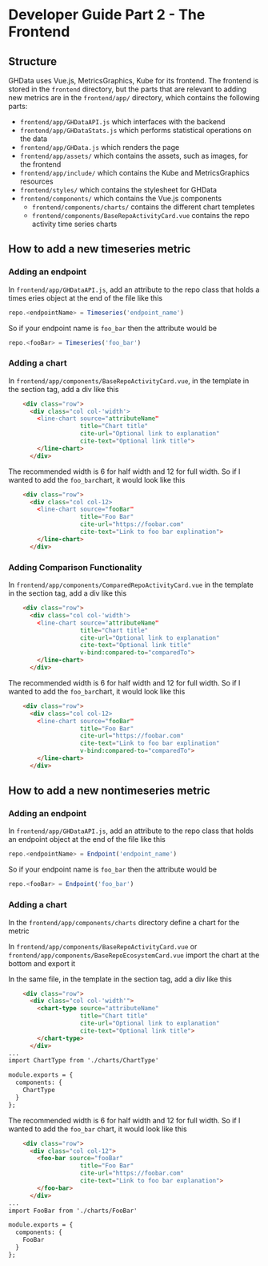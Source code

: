 # Developer Guide Part 2 - The Frontend

## Structure
GHData uses Vue.js, MetricsGraphics, Kube for its frontend. The frontend is stored in the `frontend` directory, but the parts that are relevant to adding new metrics are in the `frontend/app/` directory, which contains the following parts:
* `frontend/app/GHDataAPI.js` which interfaces with the backend
* `frontend/app/GHDataStats.js` which performs statistical operations on the data
* `frontend/app/GHData.js` which renders the page
* `frontend/app/assets/` which contains the assets, such as images, for the frontend
* `frontend/app/include/` which contains the Kube and MetricsGraphics resources
* `frontend/styles/` which contains the stylesheet for GHData
* `frontend/components/` which contains the Vue.js components
  * `frontend/components/charts/` contains the different chart templetes
  * `frontend/components/BaseRepoActivityCard.vue` contains the repo activity time series charts

## How to add a new timeseries metric

### Adding an endpoint

In `frontend/app/GHDataAPI.js`, add an attribute to the repo class that holds a times eries object at the end of the file like this 
```javascript
repo.<endpointName> = Timeseries('endpoint_name')
```
So if your endpoint name is `foo_bar` then the attribute would be
```javascript
repo.<fooBar> = Timeseries('foo_bar')
```

### Adding a chart
In `frontend/app/components/BaseRepoActivityCard.vue`, in the template in the section tag, add a div like this
```html
    <div class="row">
      <div class="col col-'width'>
        <line-chart source="attributeName" 
                    title="Chart title" 
                    cite-url="Optional link to explanation"
                    cite-text="Optional link title">
        </line-chart>
      </div>
```
The recommended width is 6 for half width and 12 for full width. So if I wanted to add the `foo_bar`chart, it would look like this
```html
    <div class="row">
      <div class="col col-12>
        <line-chart source="fooBar" 
                    title="Foo Bar" 
                    cite-url="https://foobar.com"
                    cite-text="Link to foo bar explination">
        </line-chart>
      </div>
```
### Adding Comparison Functionality
In `frontend/app/components/ComparedRepoActivityCard.vue` in the template in the section tag, add a div like this
```html
    <div class="row">
      <div class="col col-'width'>
        <line-chart source="attributeName" 
                    title="Chart title" 
                    cite-url="Optional link to explanation"
                    cite-text="Optional link title"
                    v-bind:compared-to="comparedTo">
        </line-chart>
      </div>
```
The recommended width is 6 for half width and 12 for full width. So if I wanted to add the `foo_bar`chart, it would look like this
```html
    <div class="row">
      <div class="col col-12>
        <line-chart source="fooBar" 
                    title="Foo Bar" 
                    cite-url="https://foobar.com"
                    cite-text="Link to foo bar explination"
                    v-bind:compared-to="comparedTo">
        </line-chart>
      </div>
```
## How to add a new nontimeseries metric

### Adding an endpoint

In `frontend/app/GHDataAPI.js`, add an attribute to the repo class that holds an endpoint object at the end of the file like this
```javascript
repo.<endpointName> = Endpoint('endpoint_name')
```
So if your endpoint name is `foo_bar` then the attribute would be
```javascript
repo.<fooBar> = Endpoint('foo_bar')
```

### Adding a chart
In the `frontend/app/components/charts` directory define a chart for the metric

In `frontend/app/components/BaseRepoActivityCard.vue` or `frontend/app/components/BaseRepoEcosystemCard.vue` import the chart at the bottom and export it

In the same file, in the template in the section tag, add a div like this
```html
    <div class="row">
      <div class="col col-'width'">
        <chart-type source="attributeName"
                    title="Chart title"
                    cite-url="Optional link to explanation"
                    cite-text="Optional link title">
        </chart-type>
      </div>
...
import ChartType from './charts/ChartType'

module.exports = {
  components: {
    ChartType
  }
};
```
The recommended width is 6 for half width and 12 for full width. So if I wanted to add the `foo_bar` chart, it would look like this
```html
    <div class="row">
      <div class="col col-12">
        <foo-bar source="fooBar"
                    title="Foo Bar"
                    cite-url="https://foobar.com"
                    cite-text="Link to foo bar explanation">
        </foo-bar>
      </div>
...
import FooBar from './charts/FooBar'

module.exports = {
  components: {
    FooBar
  }
};
```
